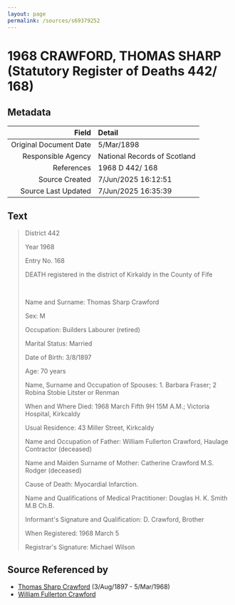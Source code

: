 ```yaml
---
layout: page
permalink: /sources/s69379252
---
```


# 1968 CRAWFORD, THOMAS SHARP (Statutory Register of Deaths 442/ 168)

## Metadata

Field | Detail
---:|:---
Original Document Date | 5/Mar/1898
Responsible Agency | National Records of Scotland
References | 1968 D 442/ 168
Source Created | 7/Jun/2025 16:12:51
Source Last Updated | 7/Jun/2025 16:35:39

## Text

> District 442
>
> Year 1968
>
> Entry No. 168
>
> DEATH registered in the district of Kirkaldy in the County of Fife
>
> <br/>
>
> Name and Surname: Thomas Sharp Crawford
>
> Sex: M
>
> Occupation: Builders Labourer (retired)
>
> Marital Status: Married
>
> Date of Birth: 3/8/1897
>
> Age: 70 years
>
> Name, Surname and Occupation of Spouses: 1. Barbara Fraser; 2 Robina Stobie Litster or Renman
>
> When and Where Died: 1968 March Fifth 9H 15M A.M.; Victoria Hospital, Kirkcaldy
>
> Usual Residence: 43 Miller Street, Kirkcaldy
>
> Name and Occupation of Father: William Fullerton Crawford, Haulage Contractor (deceased)
>
> Name and Maiden Surname of Mother: Catherine Crawford M.S. Rodger (deceased)
>
> Cause of Death: Myocardial Infarction.
>
> Name and Qualifications of Medical Practitioner: Douglas H. K. Smith M.B Ch.B.
>
> Informant's Signature and Qualification: D. Crawford, Brother
>
> When Registered: 1968 March 5
>
> Registrar's Signature: Michael Wilson
>

## Source Referenced by

* [Thomas Sharp Crawford](../people/@2569089@-thomas-sharp-crawford-b1897-8-3-d1968-3-5.md) (3/Aug/1897 - 5/Mar/1968)
* [William Fullerton Crawford](../people/@48880388@-william-fullerton-crawford-b-d.md)
